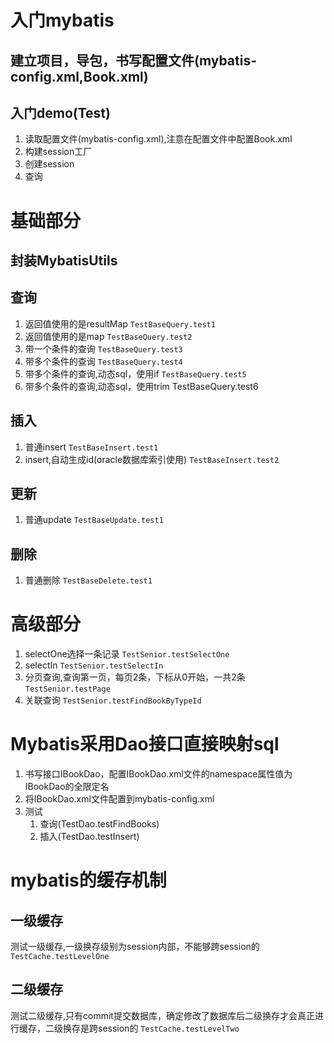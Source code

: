 # 入门mybatis
## 建立项目，导包，书写配置文件(mybatis-config.xml,Book.xml)
## 入门demo(Test)
1. 读取配置文件(mybatis-config.xml),注意在配置文件中配置Book.xml
2. 构建session工厂
3. 创建session
4. 查询
# 基础部分
## 封装MybatisUtils
## 查询
1. 返回值使用的是resultMap	
`TestBaseQuery.test1`
2. 返回值使用的是map
`TestBaseQuery.test2`
3. 带一个条件的查询
`TestBaseQuery.test3`
4. 带多个条件的查询
`TestBaseQuery.test4`
5. 带多个条件的查询,动态sql，使用if
`TestBaseQuery.test5`
6. 带多个条件的查询,动态sql，使用trim
TestBaseQuery.test6
## 插入
1. 普通insert
`TestBaseInsert.test1`
2. insert,自动生成id(oracle数据库索引使用)
`TestBaseInsert.test2`
## 更新
1. 普通update
`TestBaseUpdate.test1`
## 删除
1. 普通删除
`TestBaseDelete.test1`
# 高级部分
1. selectOne选择一条记录
`TestSenior.testSelectOne`
2. selectIn
`TestSenior.testSelectIn`
3. 分页查询,查询第一页，每页2条，下标从0开始，一共2条
`TestSenior.testPage`
4. 关联查询
`TestSenior.testFindBookByTypeId`
# Mybatis采用Dao接口直接映射sql
1. 书写接口IBookDao，配置IBookDao.xml文件的namespace属性值为IBookDao的全限定名
2. 将IBookDao.xml文件配置到mybatis-config.xml
3. 测试
	 1. 查询(TestDao.testFindBooks)
	 2. 插入(TestDao.testInsert)
# mybatis的缓存机制
## 一级缓存
测试一级缓存,一级换存级别为session内部，不能够跨session的
`TestCache.testLevelOne`	
## 二级缓存
测试二级缓存,只有commit提交数据库，确定修改了数据库后二级换存才会真正进行缓存，二级换存是跨session的
`TestCache.testLevelTwo`
		  

		  
		  
		  
		  
		  
		  
		  
		  
		  
